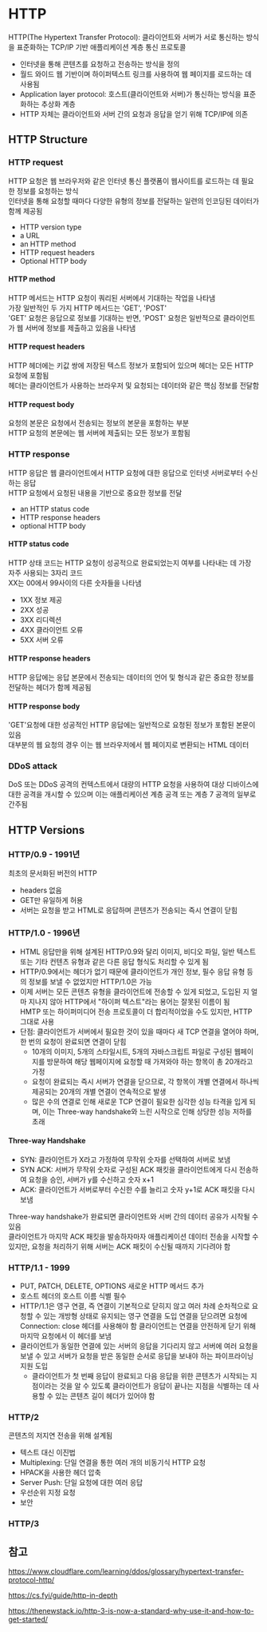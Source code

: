 # HTTP

HTTP(The Hypertext Transfer Protocol): 클라이언트와 서버가 서로 통신하는 방식을 표준화하는 TCP/IP 기반 애플리케이션 계층 통신 프로토콜

- 인터넷을 통해 콘텐츠를 요청하고 전송하는 방식을 정의
- 월드 와이드 웹 기반이며 하이퍼텍스트 링크를 사용하여 웹 페이지를 로드하는 데 사용됨
- Application layer protocol: 호스트(클라이언트와 서버)가 통신하는 방식을 표준화하는 추상화 계층
- HTTP 자체는 클라이언트와 서버 간의 요청과 응답을 얻기 위해 TCP/IP에 의존

## HTTP Structure

### HTTP request

HTTP 요청은 웹 브라우저와 같은 인터넷 통신 플랫폼이 웹사이트를 로드하는 데 필요한 정보를 요청하는 방식  
인터넷을 통해 요청할 때마다 다양한 유형의 정보를 전달하는 일련의 인코딩된 데이터가 함께 제공됨

- HTTP version type
- a URL
- an HTTP method
- HTTP request headers
- Optional HTTP body

#### HTTP method

HTTP 메서드는 HTTP 요청이 쿼리된 서버에서 기대하는 작업을 나타냄  
가장 일반적인 두 가지 HTTP 메서드는 'GET', 'POST'  
'GET' 요청은 응답으로 정보를 기대하는 반면, 'POST' 요청은 일반적으로 클라이언트가 웹 서버에 정보를 제출하고 있음을 나타냄

#### HTTP request headers

HTTP 헤더에는 키값 쌍에 저장된 텍스트 정보가 포함되어 있으며 헤더는 모든 HTTP 요청에 포함됨  
헤더는 클라이언트가 사용하는 브라우저 및 요청되는 데이터와 같은 핵심 정보를 전달함

#### HTTP request body

요청의 본문은 요청에서 전송되는 정보의 본문을 포함하는 부분  
HTTP 요청의 본문에는 웹 서버에 제출되는 모든 정보가 포함됨

### HTTP response

HTTP 응답은 웹 클라이언트에서 HTTP 요청에 대한 응답으로 인터넷 서버로부터 수신하는 응답  
HTTP 요청에서 요청된 내용을 기반으로 중요한 정보를 전달

- an HTTP status code
- HTTP response headers
- optional HTTP body

#### HTTP status code

HTTP 상태 코드는 HTTP 요청이 성공적으로 완료되었는지 여부를 나타내는 데 가장 자주 사용되는 3자리 코드  
XX는 00에서 99사이의 다른 숫자들을 나타냄

- 1XX 정보 제공
- 2XX 성공
- 3XX 리디렉션
- 4XX 클라이언트 오류
- 5XX 서버 오류

#### HTTP response headers

HTTP 응답에는 응답 본문에서 전송되는 데이터의 언어 및 형식과 같은 중요한 정보를 전달하는 헤더가 함께 제공됨

#### HTTP response body

'GET'요청에 대한 성공적인 HTTP 응답에는 일반적으로 요청된 정보가 포함된 본문이 있음  
대부분의 웹 요청의 경우 이는 웹 브라우저에서 웹 페이지로 변환되는 HTML 데이터

### DDoS attack

DoS 또는 DDoS 공격의 컨텍스트에서 대량의 HTTP 요청을 사용하여 대상 디바이스에 대한 공격을 개시할 수 있으며 이는 애플리케이션 계층 공격 또는 계층 7 공격의 일부로 간주됨

## HTTP Versions

### HTTP/0.9 - 1991년

최초의 문서화된 버전의 HTTP

- headers 없음
- GET만 유일하게 허용
- 서버는 요청을 받고 HTML로 응답하며 콘텐츠가 전송되는 즉시 연결이 닫힘

### HTTP/1.0 - 1996년

- HTML 응답만을 위해 설계된 HTTP/0.9와 달리 이미지, 비디오 파일, 일반 텍스트 또는 기타 컨텐츠 유형과 같은 다른 응답 형식도 처리할 수 있게 됨
- HTTP/0.9에서는 헤더가 없기 때문에 클라이언트가 개인 정보, 필수 응답 유형 등의 정보를 보낼 수 없었지만 HTTP/1.0은 가능
- 이제 서버는 모든 콘텐츠 유형을 클라이언트에 전송할 수 있게 되었고, 도입된 지 얼마 지나지 않아 HTTP에서 "하이퍼 텍스트"라는 용어는 잘못된 이름이 됨  
  HMTP 또는 하이퍼미디어 전송 프로토콜이 더 합리적이었을 수도 있지만, HTTP 그대로 사용
- 단점: 클라이언트가 서버에서 필요한 것이 있을 때마다 새 TCP 연결을 열어야 하며, 한 번의 요청이 완료되면 연결이 닫힘
  - 10개의 이미지, 5개의 스타일시트, 5개의 자바스크립트 파일로 구성된 웹페이지를 방문하여 해당 웹페이지에 요청할 때 가져와야 하는 항목이 총 20개라고 가정
  - 요청이 완료되는 즉시 서버가 연결을 닫으므로, 각 항목이 개별 연결에서 하나씩 제공되는 20개의 개별 연결이 연속적으로 발생
  - 많은 수의 연결로 인해 새로운 TCP 연결이 필요한 심각한 성능 타격을 입게 되며, 이는 Three-way handshake와 느린 시작으로 인해 상당한 성능 저하를 초래

#### Three-way Handshake

- SYN: 클라이언트가 X라고 가정하여 무작위 숫자를 선택하여 서버로 보냄
- SYN ACK: 서버가 무작위 숫자로 구성된 ACK 패킷을 클라이언트에게 다시 전송하여 요청을 승인, 서버가 y를 수신하고 숫자 x+1
- ACK: 클라이언트가 서버로부터 수신한 수를 늘리고 숫자 y+1로 ACK 패킷을 다시 보냄

Three-way handshake가 완료되면 클라이언트와 서버 간의 데이터 공유가 시작될 수 있음  
클라이언트가 마지막 ACK 패킷을 발송하자마자 애플리케이션 데이터 전송을 시작할 수 있지만, 요청을 처리하기 위해 서버는 ACK 패킷이 수신될 때까지 기다려야 함

### HTTP/1.1 - 1999

- PUT, PATCH, DELETE, OPTIONS 새로운 HTTP 메서드 추가
- 호스트 헤더의 호스트 이름 식별 필수
- HTTP/1.1은 영구 연결, 즉 연결이 기본적으로 닫히지 않고 여러 차례 순차적으로 요청할 수 있는 개방형 상태로 유지되는 영구 연결을 도입
  연결을 닫으려면 요청에 Connection: close 헤더를 사용해야 함
  클라이언트는 연결을 안전하게 닫기 위해 마지막 요청에서 이 헤더를 보냄
- 클라이언트가 동일한 연결에 있는 서버의 응답을 기다리지 않고 서버에 여러 요청을 보낼 수 있고 서버가 요청을 받은 동일한 순서로 응답을 보내야 하는 파이프라이닝 지원 도입
  - 클라이언트가 첫 번째 응답이 완료되고 다음 응답을 위한 콘텐츠가 시작되는 지점이라는 것을 알 수 있도록 클라이언트가 응답이 끝나는 지점을 식별하는 데 사용할 수 있는 콘텐츠 길이 헤더가 있어야 함

### HTTP/2

콘텐츠의 저지연 전송을 위해 설계됨

- 텍스트 대신 이진법
- Multiplexing: 단일 연결을 통한 여러 개의 비동기식 HTTP 요청
- HPACK을 사용한 헤더 압축
- Server Push: 단일 요청에 대한 여러 응답
- 우선순위 지정 요청
- 보안

### HTTP/3

## 참고

https://www.cloudflare.com/learning/ddos/glossary/hypertext-transfer-protocol-http/

https://cs.fyi/guide/http-in-depth

https://thenewstack.io/http-3-is-now-a-standard-why-use-it-and-how-to-get-started/
